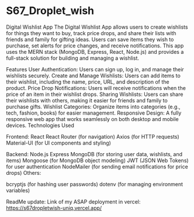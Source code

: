 # S67_Droplet_wish

Digital Wishlist App
The Digital Wishlist App allows users to create wishlists for things they want to buy, track price drops, and share their lists with friends and family for gifting ideas. Users can save items they wish to purchase, set alerts for price changes, and receive notifications. This app uses the MERN stack (MongoDB, Express, React, Node.js) and provides a full-stack solution for building and managing a wishlist.

Features
User Authentication: Users can sign up, log in, and manage their wishlists securely.
Create and Manage Wishlists: Users can add items to their wishlist, including the name, price, URL, and description of the product.
Price Drop Notifications: Users will receive notifications when the price of an item in their wishlist drops.
Sharing Wishlists: Users can share their wishlists with others, making it easier for friends and family to purchase gifts.
Wishlist Categories: Organize items into categories (e.g., tech, fashion, books) for easier management.
Responsive Design: A fully responsive web app that works seamlessly on both desktop and mobile devices.
Technologies Used

Frontend:
React
React Router (for navigation)
Axios (for HTTP requests)
Material-UI (for UI components and styling)

Backend:
Node.js
Express
MongoDB (for storing user data, wishlists, and items)
Mongoose (for MongoDB object modeling)
JWT (JSON Web Tokens) for user authentication
NodeMailer (for sending email notifications for price drops)
Others:

bcryptjs (for hashing user passwords)
dotenv (for managing environment variables)


ReadMe update:
Link of my ASAP deployment in vercel:
https://s67dropletwish-uniq.vercel.app/
